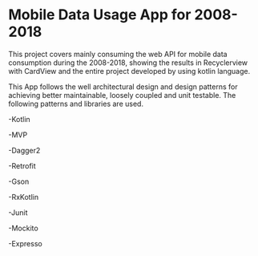 # Mobile Data Usage App for 2008-2018

This project covers mainly consuming the web API for mobile data consumption during the 2008-2018, showing the results in Recyclerview with CardView and the entire project developed by using kotlin language.

This App follows the well architectural design and design patterns for achieving better maintainable, loosely coupled and unit testable. The following patterns and libraries are used.

-Kotlin

-MVP 

-Dagger2

-Retrofit

-Gson

-RxKotlin

-Junit

-Mockito

-Expresso
